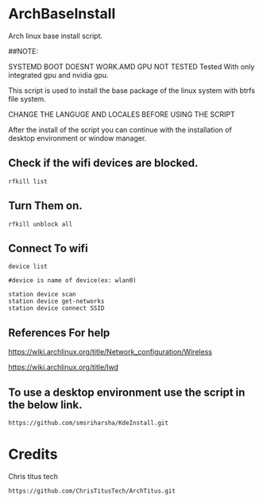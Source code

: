 # ArchBaseInstall
 Arch linux base install script.
  
  ##NOTE: 
  
  SYSTEMD BOOT DOESNT WORK.AMD GPU NOT TESTED
  Tested With only integrated gpu and nvidia gpu.

 This script is used to install the base package of the linux system with btrfs file system.
 
 CHANGE THE LANGUGE AND LOCALES BEFORE USING THE SCRIPT
 
 After the install of the script you can continue with the installation of desktop environment or window manager.
 


## Check if the wifi devices are blocked.
```
rfkill list
```
## Turn Them on.
```
rfkill unblock all
```

## Connect To wifi
```
device list

#device is name of device(ex: wlan0)

station device scan
station device get-networks
station device connect SSID
```
## References For help
https://wiki.archlinux.org/title/Network_configuration/Wireless

https://wiki.archlinux.org/title/Iwd

## To use a desktop environment use the script in the below link.
```
https://github.com/smsriharsha/KdeInstall.git
```

 # Credits
 
 Chris titus tech
 ```
 https://github.com/ChrisTitusTech/ArchTitus.git
 ```
